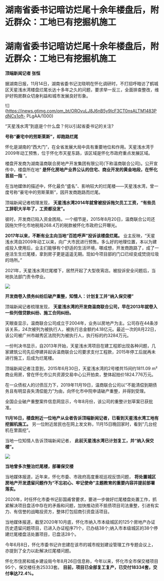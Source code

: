 # 湖南省委书记暗访烂尾十余年楼盘后，附近群众：工地已有挖掘机施工

# 湖南省委书记暗访烂尾十余年楼盘后，附近群众：工地已有挖掘机施工

**顶端新闻记者 张恒**

据湖南日报，11月14日，湖南省委书记沈晓明在怀化调研时，不打招呼暗访了鹤城区天星浅水湾楼盘烂尾长达十多年之久的问题，要求举一反三，全面排查整改，维护好购房群众切身利益和城市发展良好形象。

![](https://inews.gtimg.com/om_bt/OROvuLJ8J6nB5y9lcF3CT0nsALTM1483PdNCs1oft-
PLgAA/1000)

“天星浅水湾”到底是个什么盘？何以引起省委书记的关注?

**号称“豪宅中的劳斯莱斯”，却跑路烂尾**

怀化是湖南的“西大门”，在全省发展大局中具有重要地位和作用。天星浅水湾于2009年动工预售，位于怀化市天星东路，该区域是怀化市政府重点发展区域。

楼盘开发商为湖南温商联合房地产开发集团有限公司(下称温商联合公司)。公开宣传中，楼盘所在地“
**是怀化房地产业界公认的住宅、商业开发的黄金地段，在怀化首屈一指** ”。

在当地媒体的描述中，怀化最负“盛名”、影响较大的烂尾楼——天星浅水湾，曾一度号称“豪宅中的劳斯莱斯”，因开发商跑路而烂尾。

顶端新闻记者梳理发现， **天星浅水湾2014年就曾被投诉拖欠员工工资，“有些员工辞职大半年了，工资都没发”。**

彼时，开发商已陷入资金困局。一个细节是，2015年8月20日，温商联合公司还因拖欠怀化市地税局268.4万的税款被怀化市政府公开曝光。

**2017年以来，不断有业主向当地“百姓呼声”投诉该楼盘烂尾。**
业主反映，“天星浅水湾自2009年动工以来，向广大市民进行预售。多么好的地理位置，本以为建成投入使用后，业主们能够有个舒适的生活环境，哪成想，开发商跑路了，成了一座活生生烂尾楼，拿到房子更是遥遥无期。现如今项目部的门口已经变成焚烧垃圾的场所。”

2021年，天星浅水湾烂尾楼下，居然开起了大型夜宵店。被投诉安全问题后，当地执法部门责令停业。

![](https://inews.gtimg.com/om_bt/OzF0RtGcMzOcy0D_Z5eRwUZgjnMw7m07LghwD95cRg8ScAA/1000)

**开发商卷入债务纠纷后破产重整，知情人：计划复工并“纳入保交楼”**

顶端新闻记者梳理发现， **天星浅水湾的开发商温商联合公司，早在2013年就卷入一些列借贷款纠纷、施工合同纠纷。**

天眼查显示，温商联合公司成立于2004年，业务以房地产为主。公司存在44条涉诉关系，24次被列为被执行人，被执行总金额约4.18亿元。最近一次的8月22日，该公司被广州市越秀区法院列为被执行人，执行标的约3284万元。

一份判决书显示，自2013年开始，天星浅水湾项目在建工程即出现各种问题，几家建筑公司先后停建并起诉温商联合公司要求支付工程款，2015年停工后就再未进行施工，后成为烂尾楼。

顶端新闻记者注意到，2015年6月30日，天星浅水湾的2号楼共15间约1811.09
m²商业用房，曾在怀化市公共资源交易中心公开拍卖，整体起拍价1824.776万元。

在一众债权人的讨债压力下，2019年11月19日，温商联合公司以“不能清偿到期债务且有明显丧失清偿能力”为由，向怀化市中院申请破产重整，并得到受理。

全国企业破产重整案件信息网显示，今年8月份，该公司的重整计划草案已获批准。

**11月16日，楼盘附近一位地产从业者告诉顶端新闻记者，已看到天星浅水湾工地有挖掘机施工。**
另一位附近居民也在网上发文称，11月15日晚回家时，看到“几台挖机在里面挖”。

当地一位知情人告诉顶端新闻记者， **此前天星浅水湾已计划复工，并“纳入保交楼”。**

![](https://inews.gtimg.com/om_bt/Ozdyxk2AHap58tT4YckfZW2QZUN4qij6r6bklJpYs0AUYAA/1000)

**当地曾多次整治烂尾楼，部署保交楼**

当地媒体报道，近年来，怀化市委、市政府高度重视巡视反馈问题，
**将处置城区房地产开发遗留问题作为“不忘初心、牢记使命”主题教育的重要内容并提前部署落实。**

2020年，时任怀化市委书记彭国甫曾要求，要进一步做好烂尾楼盘处置工作，抓紧解决项目盘活中存在的矛盾和问题，加快推动资不抵债项目司法重整，引进有实力、有信誉的战略投资方，整体打包招商引资盘活项目。

当地媒体报道，截至2020年10月底，怀化市纳入市本级城区的125个房地产办证历史遗留问题项目，已进入办证程序71个，已办结38个;纳入市本级城区的38个停建烂尾楼盘活处置项目，已盘活28个。

今年6月8日，怀化市委书记许忠建在该市的城市规划建设管理工作专题会议上，亦提到了全力以赴解决烂尾楼问题。

怀化市住房和城乡建设局今年8月26日信息称，今年以来，怀化市全市保交楼项目95个，保交楼任务25333套。
**目前，项目已全部复工复产，已交付18334套，交付率达72.4%。**

